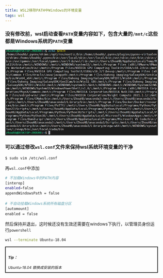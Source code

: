 ```yaml
---
title: WSL2移除PATH中Windows的环境变量
tags: wsl
---
```


### 没有修改前，wsl启动查看`PATH`变量内容如下，包含大量的`/mnt/c`这些都是Windows系统的`PATH`变量

![windows path](../assets/images/windows_path.png)

### 可以通过修改`wsl.conf`文件来保持wsl系统环境变量的干净

```bash
$ sudo vim /etc/wsl.conf
```

再`wsl.conf`中添加

```bash
# 不加载Windows中的PATH内容
[interop]
enabled=false
appendWindowsPath = false

# 不自动挂载Windows系统所有磁盘分区
[automount]
enabled = false
```

然后保持并退出，这时候还没有生效还需要在windows下执行，以管理员身份运行`powershell`

```bash
wsl --terminate Ubuntu-18.04
```

<div style="border:2px solid; font-size:12px; padding:8px; margin-top: auto;">
<i>
    <h4><i>Tip：</i></h4>
    Ubuntu-18.04 替换成安装的版本
</i>
</div>